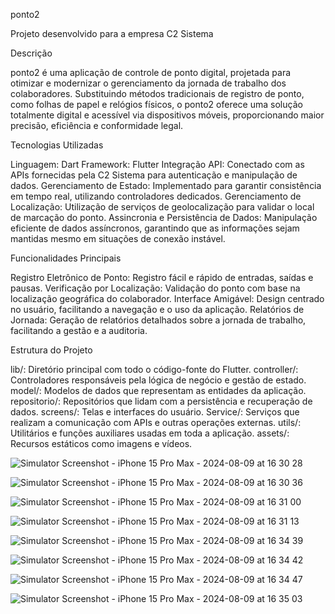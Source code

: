 ponto2

Projeto desenvolvido para a empresa C2 Sistema

Descrição

ponto2 é uma aplicação de controle de ponto digital, projetada para otimizar e modernizar o gerenciamento da jornada de trabalho dos colaboradores. Substituindo métodos tradicionais de registro de ponto, como folhas de papel e relógios físicos, o ponto2 oferece uma solução totalmente digital e acessível via dispositivos móveis, proporcionando maior precisão, eficiência e conformidade legal.

Tecnologias Utilizadas

Linguagem: Dart
Framework: Flutter
Integração API: Conectado com as APIs fornecidas pela C2 Sistema para autenticação e manipulação de dados.
Gerenciamento de Estado: Implementado para garantir consistência em tempo real, utilizando controladores dedicados.
Gerenciamento de Localização: Utilização de serviços de geolocalização para validar o local de marcação do ponto.
Assincronia e Persistência de Dados: Manipulação eficiente de dados assíncronos, garantindo que as informações sejam mantidas mesmo em situações de conexão instável.

Funcionalidades Principais

Registro Eletrônico de Ponto: Registro fácil e rápido de entradas, saídas e pausas.
Verificação por Localização: Validação do ponto com base na localização geográfica do colaborador.
Interface Amigável: Design centrado no usuário, facilitando a navegação e o uso da aplicação.
Relatórios de Jornada: Geração de relatórios detalhados sobre a jornada de trabalho, facilitando a gestão e a auditoria.

Estrutura do Projeto

lib/: Diretório principal com todo o código-fonte do Flutter.
controller/: Controladores responsáveis pela lógica de negócio e gestão de estado.
model/: Modelos de dados que representam as entidades da aplicação.
repositorio/: Repositórios que lidam com a persistência e recuperação de dados.
screens/: Telas e interfaces do usuário.
Service/: Serviços que realizam a comunicação com APIs e outras operações externas.
utils/: Utilitários e funções auxiliares usadas em toda a aplicação.
assets/: Recursos estáticos como imagens e vídeos.

![Simulator Screenshot - iPhone 15 Pro Max - 2024-08-09 at 16 30 28](https://github.com/user-attachments/assets/c8c2834a-9c53-4705-b0c3-d22621655992)

![Simulator Screenshot - iPhone 15 Pro Max - 2024-08-09 at 16 30 36](https://github.com/user-attachments/assets/9070975c-6af1-405e-943f-fa597e1a2ed7)

![Simulator Screenshot - iPhone 15 Pro Max - 2024-08-09 at 16 31 00](https://github.com/user-attachments/assets/5b560c78-56fc-473b-a8e1-34651ede093d)

![Simulator Screenshot - iPhone 15 Pro Max - 2024-08-09 at 16 31 13](https://github.com/user-attachments/assets/833ed6b0-9d55-4cca-9854-e8d36728518f)

![Simulator Screenshot - iPhone 15 Pro Max - 2024-08-09 at 16 34 39](https://github.com/user-attachments/assets/a0ae75f9-710f-49ff-aaf5-f24167d9cbd1)

![Simulator Screenshot - iPhone 15 Pro Max - 2024-08-09 at 16 34 42](https://github.com/user-attachments/assets/01bf384f-2352-4547-b7e2-a560fcd19ba3)

![Simulator Screenshot - iPhone 15 Pro Max - 2024-08-09 at 16 34 47](https://github.com/user-attachments/assets/6486843c-b640-4f93-a370-5c818179b42d)

![Simulator Screenshot - iPhone 15 Pro Max - 2024-08-09 at 16 35 03](https://github.com/user-attachments/assets/fdfcda0e-0ec7-43b6-bca6-b8ef90335c16)



